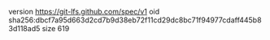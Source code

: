 version https://git-lfs.github.com/spec/v1
oid sha256:dbcf7a95d663d2cd7b9d38eb72f11cd29dc8bc71f94977cdaff445b83d118ad5
size 619
